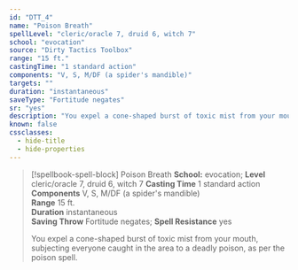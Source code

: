 ```yaml
---
id: "DTT_4"
name: "Poison Breath"
spellLevel: "cleric/oracle 7, druid 6, witch 7"
school: "evocation"
source: "Dirty Tactics Toolbox"
range: "15 ft."
castingTime: "1 standard action"
components: "V, S, M/DF (a spider's mandible)"
targets: ""
duration: "instantaneous"
saveType: "Fortitude negates"
sr: "yes"
description: "You expel a cone-shaped burst of toxic mist from your mouth, subjecting everyone caught in the area to a deadly poison, as per the poison spell."
known: false
cssclasses:
  - hide-title
  - hide-properties
---
```


> [!spellbook-spell-block] Poison Breath
> **School:** evocation; **Level** cleric/oracle 7, druid 6, witch 7
> **Casting Time** 1 standard action  
> **Components** V, S, M/DF (a spider's mandible)  
> **Range** 15 ft.  
> **Duration** instantaneous  
> **Saving Throw** Fortitude negates; **Spell Resistance** yes
> 
> You expel a cone-shaped burst of toxic mist from your mouth, subjecting everyone caught in the area to a deadly poison, as per the poison spell.
